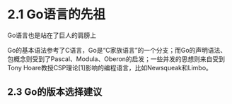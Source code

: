 # 2.1 Go语言的先祖

Go语言也是站在了巨人的肩膀上

Go的基本语法参考了C语言，Go是“C家族语言”的一个分支；而Go的声明语法、包概念则受到了Pascal、Modula、Oberon的启发；一些并发的思想则来自受到Tony Hoare教授CSP理论[1]影响的编程语言，比如Newsqueak和Limbo。

## 2.3 Go的版本选择建议


